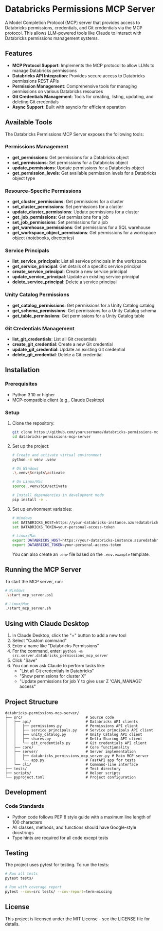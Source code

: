 # Databricks Permissions MCP Server

A Model Completion Protocol (MCP) server that provides access to Databricks permissions, credentials, and Git credentials via the MCP protocol. This allows LLM-powered tools like Claude to interact with Databricks permissions management systems.

## Features

- **MCP Protocol Support**: Implements the MCP protocol to allow LLMs to manage Databricks permissions
- **Databricks API Integration**: Provides secure access to Databricks permissions REST APIs
- **Permission Management**: Comprehensive tools for managing permissions on various Databricks resources
- **Git Credentials Management**: Tools for creating, listing, updating, and deleting Git credentials
- **Async Support**: Built with asyncio for efficient operation

## Available Tools

The Databricks Permissions MCP Server exposes the following tools:

### Permissions Management
- **get_permissions**: Get permissions for a Databricks object
- **set_permissions**: Set permissions for a Databricks object
- **update_permissions**: Update permissions for a Databricks object
- **get_permission_levels**: Get available permission levels for a Databricks object type

### Resource-Specific Permissions
- **get_cluster_permissions**: Get permissions for a cluster
- **set_cluster_permissions**: Set permissions for a cluster
- **update_cluster_permissions**: Update permissions for a cluster
- **get_job_permissions**: Get permissions for a job
- **set_job_permissions**: Set permissions for a job
- **get_warehouse_permissions**: Get permissions for a SQL warehouse
- **get_workspace_object_permissions**: Get permissions for a workspace object (notebooks, directories)

### Service Principals
- **list_service_principals**: List all service principals in the workspace
- **get_service_principal**: Get details of a specific service principal
- **create_service_principal**: Create a new service principal
- **update_service_principal**: Update an existing service principal
- **delete_service_principal**: Delete a service principal

### Unity Catalog Permissions
- **get_catalog_permissions**: Get permissions for a Unity Catalog catalog
- **get_schema_permissions**: Get permissions for a Unity Catalog schema
- **get_table_permissions**: Get permissions for a Unity Catalog table

### Git Credentials Management
- **list_git_credentials**: List all Git credentials
- **create_git_credential**: Create a new Git credential
- **update_git_credential**: Update an existing Git credential
- **delete_git_credential**: Delete a Git credential

## Installation

### Prerequisites

- Python 3.10 or higher
- MCP-compatible client (e.g., Claude Desktop)

### Setup

1. Clone the repository:
   ```bash
   git clone https://github.com/yourusername/databricks-permissions-mcp-server.git
   cd databricks-permissions-mcp-server
   ```

2. Set up the project:
   ```bash
   # Create and activate virtual environment
   python -m venv .venv
   
   # On Windows
   .\.venv\Scripts\activate
   
   # On Linux/Mac
   source .venv/bin/activate
   
   # Install dependencies in development mode
   pip install -e .
   ```

3. Set up environment variables:
   ```bash
   # Windows
   set DATABRICKS_HOST=https://your-databricks-instance.azuredatabricks.net
   set DATABRICKS_TOKEN=your-personal-access-token
   
   # Linux/Mac
   export DATABRICKS_HOST=https://your-databricks-instance.azuredatabricks.net
   export DATABRICKS_TOKEN=your-personal-access-token
   ```

   You can also create an `.env` file based on the `.env.example` template.

## Running the MCP Server

To start the MCP server, run:

```bash
# Windows
.\start_mcp_server.ps1

# Linux/Mac
./start_mcp_server.sh
```

## Using with Claude Desktop

1. In Claude Desktop, click the "+" button to add a new tool
2. Select "Custom command"
3. Enter a name like "Databricks Permissions"
4. For the command, enter: `python -m src.server.databricks_permissions_mcp_server`
5. Click "Save"
6. You can now ask Claude to perform tasks like:
   - "List all Git credentials in Databricks"
   - "Show permissions for cluster X"
   - "Update permissions for job Y to give user Z 'CAN_MANAGE' access"

## Project Structure

```
databricks-permissions-mcp-server/
├── src/                             # Source code
│   ├── api/                         # Databricks API clients
│   │   ├── permissions.py           # Permissions API client
│   │   ├── service_principals.py    # Service principals API client
│   │   ├── unity_catalog.py         # Unity Catalog API client
│   │   ├── shares.py                # Delta Sharing API client
│   │   └── git_credentials.py       # Git credentials API client
│   ├── core/                        # Core functionality
│   ├── server/                      # Server implementation
│   │   ├── databricks_permissions_mcp_server.py # Main MCP server
│   │   └── app.py                   # FastAPI app for tests
│   └── cli/                         # Command-line interface
├── tests/                           # Test directory
├── scripts/                         # Helper scripts
└── pyproject.toml                   # Project configuration
```

## Development

### Code Standards

- Python code follows PEP 8 style guide with a maximum line length of 100 characters
- All classes, methods, and functions should have Google-style docstrings
- Type hints are required for all code except tests

## Testing

The project uses pytest for testing. To run the tests:

```bash
# Run all tests
pytest tests/

# Run with coverage report
pytest --cov=src tests/ --cov-report=term-missing
```

## License

This project is licensed under the MIT License - see the LICENSE file for details. 